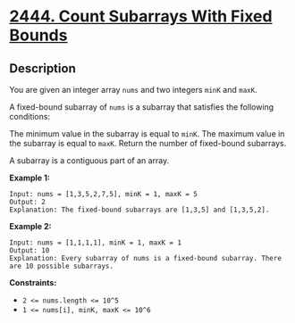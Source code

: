 # [2444. Count Subarrays With Fixed Bounds](https://leetcode.com/problems/count-subarrays-with-fixed-bounds/)

## Description
You are given an integer array `nums` and two integers `minK` and `maxK`.

A fixed-bound subarray of `nums` is a subarray that satisfies the following conditions:

The minimum value in the subarray is equal to `minK`.
The maximum value in the subarray is equal to `maxK`.
Return the number of fixed-bound subarrays.

A subarray is a contiguous part of an array.

**Example 1:**
```
Input: nums = [1,3,5,2,7,5], minK = 1, maxK = 5
Output: 2
Explanation: The fixed-bound subarrays are [1,3,5] and [1,3,5,2].
```

**Example 2:**
```
Input: nums = [1,1,1,1], minK = 1, maxK = 1
Output: 10
Explanation: Every subarray of nums is a fixed-bound subarray. There are 10 possible subarrays.
```

**Constraints:**
- `2 <= nums.length <= 10^5`
- `1 <= nums[i], minK, maxK <= 10^6`
